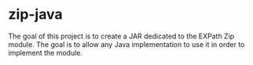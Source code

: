 zip-java
========

The goal of this project is to create a JAR dedicated to the EXPath
Zip module.  The goal is to allow any Java implementation to use it in
order to implement the module.
